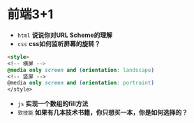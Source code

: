 # 前端3+1
- `html` **说说你对URL Scheme的理解**
- `css` **css如何监听屏幕的旋转？**
```html
<style>
<!-- 横屏 -->
@media only screen and (orientation: landscape)
<!-- 竖屏 -->
@media only screen and (orientation: portraint)
</style>
```
- `js` **实现一个数组的fill方法**
- `软技能` **如果有几本技术书籍，你只想买一本，你是如何选择的？**

